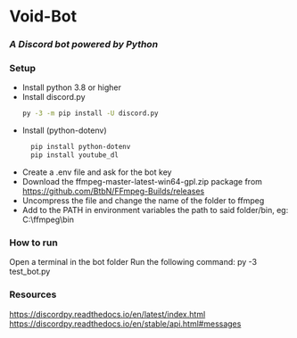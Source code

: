# Void-Bot

### _A Discord bot powered by Python_

### Setup

- Install python 3.8 or higher
- Install discord.py
  ```sh
  py -3 -m pip install -U discord.py
  ```
- Install (python-dotenv)
  ```sh
    pip install python-dotenv
    pip install youtube_dl
  ```
- Create a .env file and ask for the bot key
- Download the ffmpeg-master-latest-win64-gpl.zip package from https://github.com/BtbN/FFmpeg-Builds/releases
- Uncompress the file and change the name of the folder to ffmpeg
- Add to the PATH in environment variables the path to said folder/bin, eg:
  C:\ffmpeg\bin

### How to run

Open a terminal in the bot folder
Run the following command: py -3 test_bot.py

### Resources

https://discordpy.readthedocs.io/en/latest/index.html \
https://discordpy.readthedocs.io/en/stable/api.html#messages
